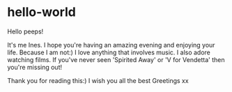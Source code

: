 # hello-world

Hello peeps! 

It's me Ines. I hope you're having an amazing evening and enjoying your life.
Because I am not:)
I love anything that involves music. I also adore watching films. If you've never seen 'Spirited Away' or 'V for Vendetta' then you're missing out!

Thank you for reading this:)
I wish you all the best
Greetings
xx
